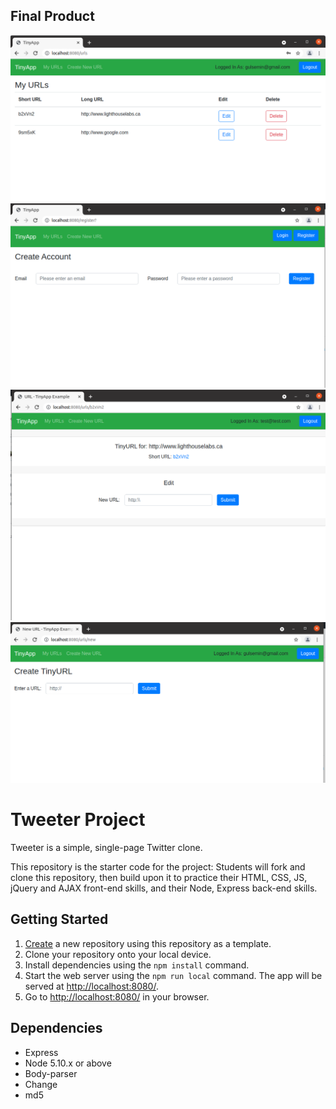 ## Final Product

!["Login Page-1"](https://github.com/Gulsemin113/tinyapp/blob/master/docs/Login%20Page%20-1.png)
!["Register Page"](https://github.com/Gulsemin113/tinyapp/blob/master/docs/RegisterPage.png)
!["Edit URL"](https://github.com/Gulsemin113/tinyapp/blob/master/docs/edit%20URL.png)
!["Create TinyURL"](https://github.com/Gulsemin113/tinyapp/blob/master/docs/Create%20new%20TinyURL.png)


# Tweeter Project

Tweeter is a simple, single-page Twitter clone.

This repository is the starter code for the project: Students will fork and clone this repository, then build upon it to practice their HTML, CSS, JS, jQuery and AJAX front-end skills, and their Node, Express back-end skills.

## Getting Started

1. [Create](https://docs.github.com/en/repositories/creating-and-managing-repositories/creating-a-repository-from-a-template) a new repository using this repository as a template.
2. Clone your repository onto your local device.
3. Install dependencies using the `npm install` command.
3. Start the web server using the `npm run local` command. The app will be served at <http://localhost:8080/>.
4. Go to <http://localhost:8080/> in your browser.

## Dependencies

- Express
- Node 5.10.x or above
- Body-parser
- Change
- md5
